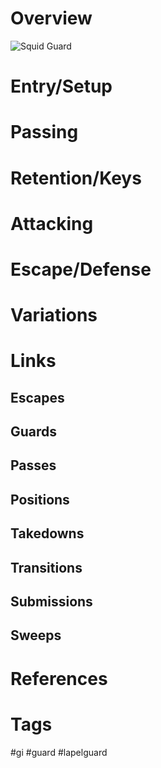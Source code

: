 # Overview

![Squid Guard](https://evolve-mma.com/wp-content/uploads/2023/08/squid-guard-2-edited.jpg)
# Entry/Setup
# Passing
# Retention/Keys
# Attacking
# Escape/Defense
# Variations
# Links
## Escapes
## Guards
## Passes
## Positions
## Takedowns
## Transitions
## Submissions
## Sweeps
# References
# Tags
#gi #guard #lapelguard